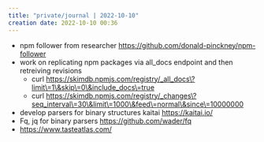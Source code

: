 ```yaml
---
title: "private/journal | 2022-10-10"
creation date: 2022-10-10 00:36
---
```


- npm follower from researcher https://github.com/donald-pinckney/npm-follower
- work on replicating npm packages via all_docs endpoint and then retreiving revisions
	- curl https://skimdb.npmjs.com/registry/_all_docs\?limit\=1\&skip\=0\&include_docs\=true
	- curl https://skimdb.npmjs.com/registry/_changes\?seq_interval\=30\&limit\=1000\&feed\=normal\&since\=10000000
- develop parsers for binary structures kaitai https://kaitai.io/
- Fq, jq for binary parsers https://github.com/wader/fq
- https://www.tasteatlas.com/